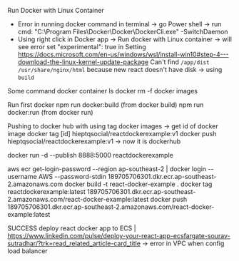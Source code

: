 Run Docker with Linux Container
  - Error in running docker command in terminal -> go Power shell -> run cmd:  "C:\Program Files\Docker\Docker\DockerCli.exe" -SwitchDaemon
  - Using right click in Docker app -> Run docker with Linux container -> will see error
    set "experimental": true in Setting
    https://docs.microsoft.com/en-us/windows/wsl/install-win10#step-4---download-the-linux-kernel-update-package
Can't find `/app/dist /usr/share/nginx/html`
  because new react doesn't have disk -> using `build`

Some command
  docker container ls
  docker rm -f
  docker images 

Run first docker
  npm run docker:build (from docker build)
  npm run docker:run (from docker run)

Pushing to docker hub with using tag
  docker images -> get id of docker image
  docker tag [id] hieptqsocial/reactdockerexample:v1
  docker push hieptqsocial/reactdockerexample:v1
  -> now it is dockerhub

docker run -d --publish 8888:5000 reactdockerexample

aws ecr get-login-password --region ap-southeast-2 | docker login --username AWS --password-stdin 189705706301.dkr.ecr.ap-southeast-2.amazonaws.com
docker build -t react-docker-example .
docker tag reactdockerexample:latest 189705706301.dkr.ecr.ap-southeast-2.amazonaws.com/react-docker-example:latest
docker push 189705706301.dkr.ecr.ap-southeast-2.amazonaws.com/react-docker-example:latest

SUCCESS deploy react docker app to ECS | https://www.linkedin.com/pulse/deploy-your-react-app-ecsfargate-sourav-sutradhar/?trk=read_related_article-card_title
-> error in 
VPC when config load balancer
